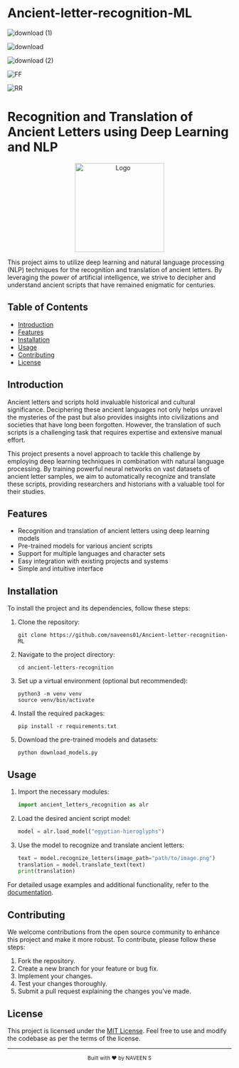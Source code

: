# Ancient-letter-recognition-ML

![download (1)](https://github.com/naveens01/Ancient-letter-recognition-ML/assets/88920707/a9ecfef4-4248-4136-914a-c91f522d03d2)

![download](https://github.com/naveens01/Ancient-letter-recognition-ML/assets/88920707/7dd2c5be-bf8a-4551-80ec-409c82a1a4d7)

![download (2)](https://github.com/naveens01/Ancient-letter-recognition-ML/assets/88920707/d1ca7d85-fb7d-42c5-9a06-6d2f8b670923)

![FF](https://github.com/naveens01/Ancient-letter-recognition-ML/assets/88920707/fc16b8f2-3cbb-4144-82d2-4e54e8721b94)

![RR](https://github.com/naveens01/Ancient-letter-recognition-ML/assets/88920707/2614dad5-f7ab-474e-b5e3-c339afd1974b)


# Recognition and Translation of Ancient Letters using Deep Learning and NLP

<p align="center">
  <img src="logo.png" alt="Logo" width="200" height="200">
</p>

This project aims to utilize deep learning and natural language processing (NLP) techniques for the recognition and translation of ancient letters. By leveraging the power of artificial intelligence, we strive to decipher and understand ancient scripts that have remained enigmatic for centuries.

## Table of Contents

- [Introduction](#introduction)
- [Features](#features)
- [Installation](#installation)
- [Usage](#usage)
- [Contributing](#contributing)
- [License](#license)

## Introduction

Ancient letters and scripts hold invaluable historical and cultural significance. Deciphering these ancient languages not only helps unravel the mysteries of the past but also provides insights into civilizations and societies that have long been forgotten. However, the translation of such scripts is a challenging task that requires expertise and extensive manual effort.

This project presents a novel approach to tackle this challenge by employing deep learning techniques in combination with natural language processing. By training powerful neural networks on vast datasets of ancient letter samples, we aim to automatically recognize and translate these scripts, providing researchers and historians with a valuable tool for their studies.

## Features

- Recognition and translation of ancient letters using deep learning models
- Pre-trained models for various ancient scripts
- Support for multiple languages and character sets
- Easy integration with existing projects and systems
- Simple and intuitive interface

## Installation

To install the project and its dependencies, follow these steps:

1. Clone the repository:

   ```shell
   git clone https://github.com/naveens01/Ancient-letter-recognition-ML
   ```

2. Navigate to the project directory:

   ```shell
   cd ancient-letters-recognition
   ```

3. Set up a virtual environment (optional but recommended):

   ```shell
   python3 -m venv venv
   source venv/bin/activate
   ```

4. Install the required packages:

   ```shell
   pip install -r requirements.txt
   ```

5. Download the pre-trained models and datasets:

   ```shell
   python download_models.py
   ```

## Usage

1. Import the necessary modules:

   ```python
   import ancient_letters_recognition as alr
   ```

2. Load the desired ancient script model:

   ```python
   model = alr.load_model("egyptian-hieroglyphs")
   ```

3. Use the model to recognize and translate ancient letters:

   ```python
   text = model.recognize_letters(image_path="path/to/image.png")
   translation = model.translate_text(text)
   print(translation)
   ```

For detailed usage examples and additional functionality, refer to the [documentation](docs/).

## Contributing

We welcome contributions from the open source community to enhance this project and make it more robust. To contribute, please follow these steps:

1. Fork the repository.
2. Create a new branch for your feature or bug fix.
3. Implement your changes.
4. Test your changes thoroughly.
5. Submit a pull request explaining the changes you've made.

## License

This project is licensed under the [MIT License](LICENSE). Feel free to use and modify the codebase as per the terms of the license.

---

<div align="center">
  <sub>Built with ❤︎ by NAVEEN S</sub>
</div>

